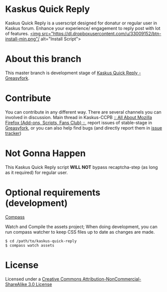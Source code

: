 # Kaskus Quick Reply
Kaskus Quick Reply is a userscript designed for donatur or regular user in Kaskus forum. Enhance your experience/ engagement to reply post with lot of features.
 <a class="btn btn-primary" href="kaskus_quick_reply.user.js?raw=true" title="Install Dev.Version KQR"><img src="https://dl.dropboxusercontent.com/u/33009152/btn-install-min.png"/ alt="Install Script"></a>

# About this branch 
This master branch is development stage of [Kaskus Quick Reply - Greasyfork](https://greasyfork.org/en/scripts/96-kaskus-quick-reply-evo).

# Contribute
You can contribute in any different way. There are several channels you can involved in discussion. Main thread in Kaskus-CCPB [:: All About Mozilla Firefox (Add-ons, Scripts, Fans Club) ::](http://kask.us/hCZmM), report issues of stable-stage in [Greasyfork](https://greasyfork.org/en/forum/discussion/196/x), or you can also help find bugs (and directly report them in [issue tracker](https://github.com/idoenk/kaskus-quick-reply/issues))

# Not Gonna Happen
This Kaskus Quick Reply script **WILL NOT** bypass recaptcha-step (as long as it required) for regular user.

# Optional requirements (development)
[Compass](http://compass-style.org/)

Watch and Compile the assets project;
When doing development, you can run compass watcher to keep CSS files up to date as changes are made.

``` 
$ cd /path/to/kaskus-quick-reply
$ compass watch assets
``` 

# License
Licensed under a [Creative Commons Attribution-NonCommercial-ShareAlike 3.0 License](http://creativecommons.org/licenses/by-nc-sa/3.0)